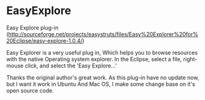 EasyExplore
===========

Easy Explore plug-in (http://sourceforge.net/projects/easystruts/files/Easy%20Explorer%20for%20Eclipse/easy-explore-1.0.4/)

Easy Explorer is a very useful plug in, Which helps you to browse resources with the native Operating system explorer. In the Eclipse, select a file, right-mouse click, and select the 'Easy Explore...'

Thanks the original author's great work. As this plug-in have no update now, but I want it work in Ubuntu And Mac OS, I make some change base on it's open source code. 

